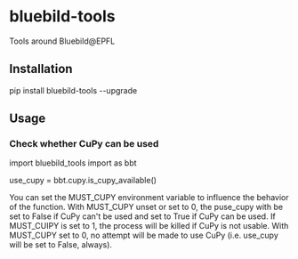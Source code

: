 # bluebild-tools

Tools around Bluebild@EPFL

## Installation

pip install bluebild-tools --upgrade

## Usage

### Check whether CuPy can be used

import bluebild_tools import as bbt

use_cupy = bbt.cupy.is_cupy_available()

You can set the MUST_CUPY environment variable to influence the behavior of the function. With MUST_CUPY unset or set to 0, the puse_cupy with be set to False if CuPy can't be used and set to True if CuPy can be used. If MUST_CUIPY is set to 1, the process will be killed if CuPy is not usable. With MUST_CUPY set to 0, no attempt will be made to use CuPy (i.e. use_cupy will be set to False, always).